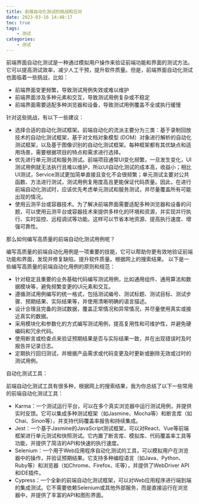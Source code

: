 ```yaml
---
title: 前端自动化测试的挑战和应对
date: 2023-03-16 14:48:17
toc: true
tags: 
    - 测试
categories:
    - 测试
---
```


<!-- toc -->

前端界面自动化测试是一种通过模拟用户操作来验证前端功能和界面的测试方法。它可以提高测试效率，减少人工干预，提升软件质量。但是，前端界面自动化测试也面临着一些挑战，比如：

- 前端界面变更频繁，导致测试用例失效或难以维护
- 前端界面涉及多种元素和交互，导致测试用例复杂或不稳定
- 前端界面需要适配多种浏览器和设备，导致测试用例覆盖不全或执行缓慢

针对这些挑战，有以下一些建议：

<!--more-->

- 选择合适的自动化测试框架。前端自动化的流派主要分为三类：基于录制回放技术的自动化测试框架，基于对文档对象模型 (DOM）对象进行解析的自动化测试框架，以及基于图像识别的自动化测试框架。每种框架都有其优缺点和适用场景，需要根据项目的特点和需求进行选择。
- 优先进行单元测试和服务测试。前端项目通常UI变化频繁，一旦发生变化，UI测试用例就无法执行且难以维护，所以UI自动化测试的成本高，收益小；相比UI测试，Service测试更加简单直接且变化不会很频繁；单元测试主要对公共函数、方法进行测试，测试用例复用度高且更能保证代码质量。因此，在进行前端自动化测试时，应该优先考虑单元测试和服务测试，并尽量覆盖所有可能出现的情况。
- 使用云测平台或容器技术。为了解决前端界面需要适配多种浏览器和设备的问题，可以使用云测平台或容器技术来提供多样化的环境和资源，并实现并行执行、实时监控、远程调试等功能。这样可以节省本地资源、提高执行速度、增强可靠性。

那么如何编写高质量的前端自动化测试用例呢？

编写高质量的前端自动化用例是一项重要的技能，它可以帮助你更有效地验证前端功能和界面，发现并修复缺陷，提升软件质量。根据网上的搜索结果。
以下是一些编写高质量的前端自动化用例的原则和规范：

- 针对稳定且重要的业务基础代码编写测试用例，比如通用组件、通用算法和数据模块等，避免频繁变更的UI元素和交互。
- 遵循测试用例编写的统一格式，包括测试编号、测试标题、测试目标、测试步骤、预期结果、实际结果等，并使用清晰明确的语言描述。
- 设计合理且完备的测试数据，覆盖正常情况和异常情况，并尽量使用真实或接近真实的数据。
- 采用模块化和参数化的方式编写测试用例，提高复用性和可维护性，并避免硬编码和冗余代码。
- 使用断言或检查点来验证预期结果是否与实际结果一致，并在出现错误时及时报告并记录日志。
- 定期执行回归测试，并根据产品需求或代码变更及时更新或删除无效或过时的测试用例。

自动化测试工具：

前端自动化测试工具有很多种，根据网上的搜索结果，我为你总结了以下一些常用的前端自动化测试工具：

- Karma：一个测试运行平台，可以在多个真实浏览器中运行测试用例，并提供实时反馈。它可以集成多种测试框架（如Jasmine、Mocha等）和断言库（如Chai、Sinon等），并支持代码覆盖率报告和持续集成。
- Jest：一个基于Jasmine的JavaScript测试框架，可以对React、Vue等前端框架进行单元测试和快照测试。它内置了断言库、模拟库、代码覆盖率工具等功能，并提供了简洁的API和快速的执行速度。
- Selenium：一个用于Web应用程序自动化测试的工具，可以模拟用户在浏览器中的操作，并验证预期结果。它支持多种编程语言（如Java、Python、Ruby等）和浏览器（如Chrome、Firefox、IE等），并提供了WebDriver API和IDE插件。
- Cypress：一个全新的前端自动化测试框架，可以对Web应用程序进行端到端的集成测试。它不需要依赖Selenium或其他外部服务，而是直接运行在浏览器中，并提供了丰富的API和图形界面。